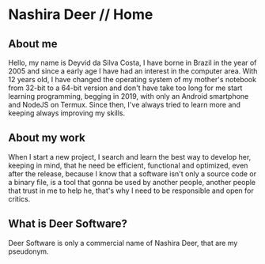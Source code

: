 # Nashira Deer // Home

## About me

Hello, my name is Deyvid da Silva Costa, I have borne in Brazil in the year of 2005 and since a early age I have had an interest in the computer area. With 12 years old, I have changed the operating system of my mother's notebook from 32-bit to a 64-bit version and don't have take too long for me start learning programming, begging in 2019, with only an Android smartphone and NodeJS on Termux. Since then, I've always tried to learn more and keeping always improving my skills.

## About my work

When I start a new project, I search and learn the best way to develop her, keeping in mind, that he need be efficient, functional and optimized, even after the release, because I know that a software isn't only a source code or a binary file, is a tool that gonna be used by another people, another people that trust in me to help he, that's why I need to be responsible and open for critics.

## What is Deer Software?

Deer Software is only a commercial name of Nashira Deer, that are my pseudonym.